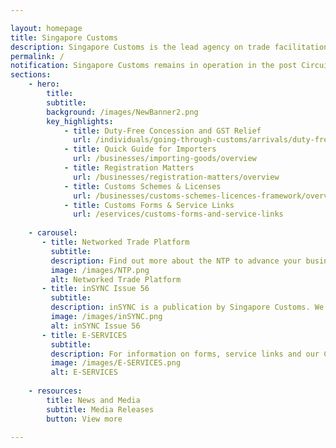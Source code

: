 ```yaml
---

layout: homepage
title: Singapore Customs
description: Singapore Customs is the lead agency on trade facilitation and revenue enforcement.
permalink: /
notification: Singapore Customs remains in operation in the post Circuit Breaker period. To achieve the objective of safe distancing, we encourage members of public to access our digital services. Businesses can continue to submit trade declarations via TradeNet and other requests via our eServices (www.customs.gov.sg/services) or the Networked Trade Platform (www.ntp.gov.sg). For payment of taxes at the various Checkpoints, please make an advance declaration using Customs@SG app or the web portal (www.go.gov.sg/customs-sg).
sections:
    - hero:
        title:
        subtitle:
        background: /images/NewBanner2.png
        key_highlights:
            - title: Duty-Free Concession and GST Relief
              url: /individuals/going-through-customs/arrivals/duty-free-concession-and-gst-relief
            - title: Quick Guide for Importers
              url: /businesses/importing-goods/overview
            - title: Registration Matters
              url: /businesses/registration-matters/overview
            - title: Customs Schemes & Licenses
              url: /businesses/customs-schemes-licences-framework/overview
            - title: Customs Forms & Service Links
              url: /eservices/customs-forms-and-service-links
              
    - carousel:
       - title: Networked Trade Platform
         subtitle:
         description: Find out more about the NTP to advance your business and improve your trade operations.
         image: /images/NTP.png
         alt: Networked Trade Platform
       - title: inSYNC Issue 56
         subtitle: 
         description: inSYNC is a publication by Singapore Customs. We keep you updated on topics that impact the trading community. Read us to get vital news, pertinent insights, useful pointers, practical advice and more. 
         image: /images/inSYNC.png
         alt: inSYNC Issue 56
       - title: E-SERVICES
         subtitle: 
         description: For information on forms, service links and our Customs@SG Mobile & Web Application. 
         image: /images/E-SERVICES.png
         alt: E-SERVICES
        
    - resources:
        title: News and Media
        subtitle: Media Releases
        button: View more
    
---
```

